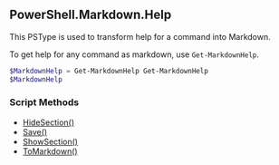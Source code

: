 ## PowerShell.Markdown.Help


This PSType is used to transform help for a command into Markdown.

To get help for any command as markdown, use `Get-MarkdownHelp`.

~~~PowerShell
$MarkdownHelp = Get-MarkdownHelp Get-MarkdownHelp
$MarkdownHelp
~~~
### Script Methods


* [HideSection()](HideSection.md)
* [Save()](Save.md)
* [ShowSection()](ShowSection.md)
* [ToMarkdown()](ToMarkdown.md)
